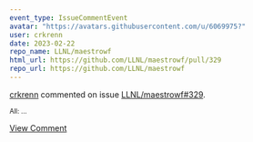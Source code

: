 ```yaml
---
event_type: IssueCommentEvent
avatar: "https://avatars.githubusercontent.com/u/6069975?"
user: crkrenn
date: 2023-02-22
repo_name: LLNL/maestrowf
html_url: https://github.com/LLNL/maestrowf/pull/329
repo_url: https://github.com/LLNL/maestrowf
---
```


<a href='https://github.com/crkrenn' target='_blank'>crkrenn</a> commented on issue <a href='https://github.com/LLNL/maestrowf/pull/329' target='_blank'>LLNL/maestrowf#329</a>.

<small>All: ...</small>

<a href='https://github.com/LLNL/maestrowf/pull/329' target='_blank'>View Comment</a>